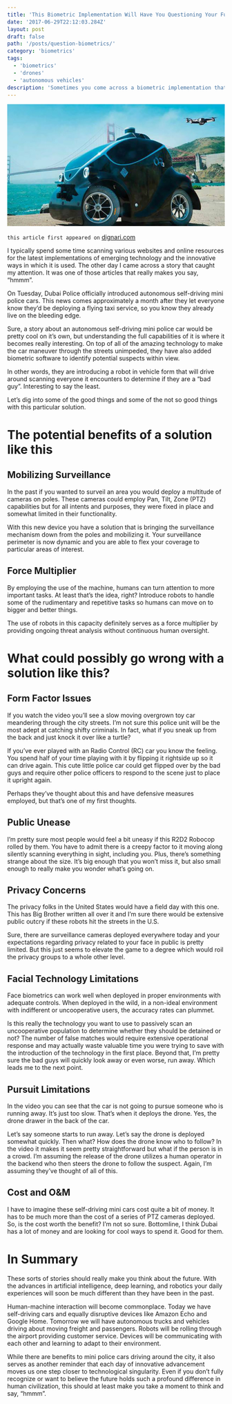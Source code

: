 ```yaml
---
title: 'This Biometric Implementation Will Have You Questioning Your Future'
date: '2017-06-29T22:12:03.284Z'
layout: post
draft: false
path: '/posts/question-biometrics/'
category: 'biometrics'
tags:
  - 'biometrics'
  - 'drones'
  - 'autonomous vehicles'
description: 'Sometimes you come across a biometric implementation that makes you think on a deeper level. This is one of them. '
---
```


![question-Biometrics](./question-biometrics.jpeg)

`this article first appeared on` <a href="http://www.dignari.com/blog/dubai-biometric-car" target="_blank">dignari.com</a>

I typically spend some time scanning various websites and online resources for the latest implementations of emerging technology and the innovative ways in which it is used. The other day I came across a story that caught my attention. It was one of those articles that really makes you say, “hmmm”.

On Tuesday, Dubai Police officially introduced autonomous self-driving mini police cars. This news comes approximately a month after they let everyone know they’d be deploying a flying taxi service, so you know they already live on the bleeding edge.

Sure, a story about an autonomous self-driving mini police car would be pretty cool on it’s own, but understanding the full capabilities of it is where it becomes really interesting. On top of all of the amazing technology to make the car maneuver through the streets unimpeded, they have also added biometric software to identify potential suspects within view.

In other words, they are introducing a robot in vehicle form that will drive around scanning everyone it encounters to determine if they are a “bad guy”. Interesting to say the least.

Let’s dig into some of the good things and some of the not so good things with this particular solution.

# The potential benefits of a solution like this

## Mobilizing Surveillance

In the past if you wanted to surveil an area you would deploy a multitude of cameras on poles. These cameras could employ Pan, Tilt, Zone (PTZ) capabilities but for all intents and purposes, they were fixed in place and somewhat limited in their functionality.

With this new device you have a solution that is bringing the surveillance mechanism down from the poles and mobilizing it. Your surveillance perimeter is now dynamic and you are able to flex your coverage to particular areas of interest.

## Force Multiplier

By employing the use of the machine, humans can turn attention to more important tasks. At least that’s the idea, right? Introduce robots to handle some of the rudimentary and repetitive tasks so humans can move on to bigger and better things.

The use of robots in this capacity definitely serves as a force multiplier by providing ongoing threat analysis without continuous human oversight.

# What could possibly go wrong with a solution like this?

## Form Factor Issues

If you watch the video you’ll see a slow moving overgrown toy car meandering through the city streets. I’m not sure this police unit will be the most adept at catching shifty criminals. In fact, what if you sneak up from the back and just knock it over like a turtle?

If you’ve ever played with an Radio Control (RC) car you know the feeling. You spend half of your time playing with it by flipping it rightside up so it can drive again. This cute little police car could get flipped over by the bad guys and require other police officers to respond to the scene just to place it upright again.

Perhaps they’ve thought about this and have defensive measures employed, but that’s one of my first thoughts.

## Public Unease

I’m pretty sure most people would feel a bit uneasy if this R2D2 Robocop rolled by them. You have to admit there is a creepy factor to it moving along silently scanning everything in sight, including you. Plus, there’s something strange about the size. It’s big enough that you won’t miss it, but also small enough to really make you wonder what’s going on.

## Privacy Concerns

The privacy folks in the United States would have a field day with this one. This has Big Brother written all over it and I’m sure there would be extensive public outcry if these robots hit the streets in the U.S.

Sure, there are surveillance cameras deployed everywhere today and your expectations regarding privacy related to your face in public is pretty limited. But this just seems to elevate the game to a degree which would roil the privacy groups to a whole other level.

## Facial Technology Limitations

Face biometrics can work well when deployed in proper environments with adequate controls. When deployed in the wild, in a non-ideal environment with indifferent or uncooperative users, the accuracy rates can plummet.

Is this really the technology you want to use to passively scan an uncooperative population to determine whether they should be detained or not? The number of false matches would require extensive operational response and may actually waste valuable time you were trying to save with the introduction of the technology in the first place. Beyond that, I’m pretty sure the bad guys will quickly look away or even worse, run away. Which leads me to the next point.

## Pursuit Limitations

In the video you can see that the car is not going to pursue someone who is running away. It’s just too slow. That’s when it deploys the drone. Yes, the drone drawer in the back of the car.

Let’s say someone starts to run away. Let’s say the drone is deployed somewhat quickly. Then what? How does the drone know who to follow? In the video it makes it seem pretty straightforward but what if the person is in a crowd. I’m assuming the release of the drone utilizes a human operator in the backend who then steers the drone to follow the suspect. Again, I’m assuming they’ve thought of all of this.

## Cost and O&M

I have to imagine these self-driving mini cars cost quite a bit of money. It has to be much more than the cost of a series of PTZ cameras deployed. So, is the cost worth the benefit? I’m not so sure. Bottomline, I think Dubai has a lot of money and are looking for cool ways to spend it. Good for them.

# In Summary

These sorts of stories should really make you think about the future. With the advances in artificial intelligence, deep learning, and robotics your daily experiences will soon be much different than they have been in the past.

Human-machine interaction will become commonplace. Today we have self-driving cars and equally disruptive devices like Amazon Echo and Google Home. Tomorrow we will have autonomous trucks and vehicles driving about moving freight and passengers. Robots will be rolling through the airport providing customer service. Devices will be communicating with each other and learning to adapt to their environment.

While there are benefits to mini police cars driving around the city, it also serves as another reminder that each day of innovative advancement moves us one step closer to technological singularity. Even if you don’t fully recognize or want to believe the future holds such a profound difference in human civilization, this should at least make you take a moment to think and say, “hmmm”.
